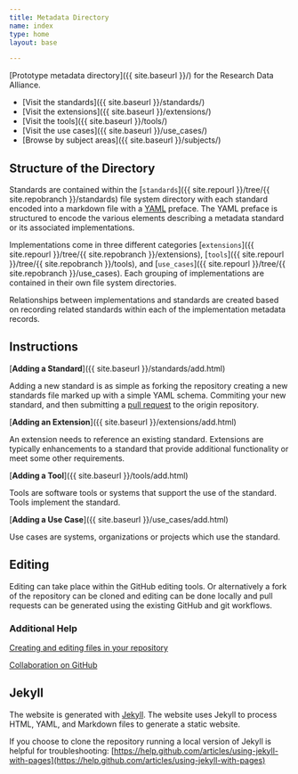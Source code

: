 ```yaml
---
title: Metadata Directory
name: index
type: home
layout: base

---
```


[Prototype metadata directory]({{ site.baseurl }}/) for the Research Data Alliance.

* [Visit the standards]({{ site.baseurl }}/standards/)
* [Visit the extensions]({{ site.baseurl }}/extensions/)
* [Visit the tools]({{ site.baseurl }}/tools/)
* [Visit the use cases]({{ site.baseurl }}/use_cases/)
* [Browse by subject areas]({{ site.baseurl }}/subjects/)

## Structure of the Directory

Standards are contained within the
[`standards`]({{ site.repourl }}/tree/{{ site.repobranch }}/standards)
file system directory with each standard encoded into a markdown file with a
[YAML](http://en.wikipedia.org/wiki/YAML) preface. The YAML preface is
structured to encode the various elements describing a metadata standard or its
associated implementations. 

Implementations come in three different categories
[`extensions`]({{ site.repourl }}/tree/{{ site.repobranch }}/extensions),
[`tools`]({{ site.repourl }}/tree/{{ site.repobranch }}/tools),
and [`use_cases`]({{ site.repourl }}/tree/{{ site.repobranch }}/use_cases). Each grouping of
implementations are contained in their own file system directories.

Relationships between implementations and standards are created based on
recording related standards within each of the implementation metadata records.

## Instructions

[__Adding a Standard__]({{ site.baseurl }}/standards/add.html)

Adding a new standard is as simple as forking the repository creating a new
standards file marked up with a simple YAML schema. Commiting your new
standard, and then submitting a
[pull request](https://help.github.com/articles/using-pull-requests) to the
origin repository.

[__Adding an Extension__]({{ site.baseurl }}/extensions/add.html)

An extension needs to reference an existing standard. Extensions are typically
enhancements to a standard that provide additional functionality or meet some
other requirements.

[__Adding a Tool__]({{ site.baseurl }}/tools/add.html)

Tools are software tools or systems that support the use of the standard. Tools
implement the standard.

[__Adding a Use Case__]({{ site.baseurl }}/use_cases/add.html)

Use cases are systems, organizations or projects which use the standard.

## Editing

Editing can take place within the GitHub editing tools. Or alternatively a fork
of the repository can be cloned and editing can be done locally and pull
requests can be generated using the existing GitHub and git workflows.

### Additional Help

[Creating and editing files in your repository](https://help.github.com/articles/creating-and-editing-files-in-your-repository)

[Collaboration on GitHub](https://help.github.com/categories/63/articles)

## Jekyll

The website is generated with [Jekyll](http://jekyllrb.com). The website uses
Jekyll to process HTML, YAML, and Markdown files to generate a static website.

If you choose to clone the repository running a local version of Jekyll is
helpful for troubleshooting:
[https://help.github.com/articles/using-jekyll-with-pages](https://help.github.com/articles/using-jekyll-with-pages)
